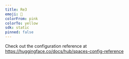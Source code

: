 ```yaml
---
title: Re3
emoji: 🐠
colorFrom: pink
colorTo: yellow
sdk: static
pinned: false
---
```


Check out the configuration reference at https://huggingface.co/docs/hub/spaces-config-reference
